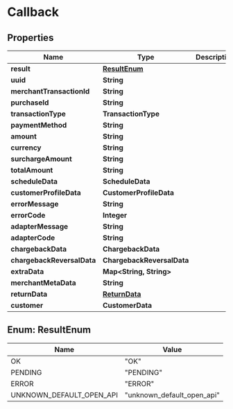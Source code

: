 

# Callback


## Properties

| Name | Type | Description | Notes |
|------------ | ------------- | ------------- | -------------|
|**result** | [**ResultEnum**](#ResultEnum) |  |  [optional] |
|**uuid** | **String** |  |  [optional] |
|**merchantTransactionId** | **String** |  |  [optional] |
|**purchaseId** | **String** |  |  [optional] |
|**transactionType** | **TransactionType** |  |  [optional] |
|**paymentMethod** | **String** |  |  [optional] |
|**amount** | **String** |  |  [optional] |
|**currency** | **String** |  |  [optional] |
|**surchargeAmount** | **String** |  |  [optional] |
|**totalAmount** | **String** |  |  [optional] |
|**scheduleData** | **ScheduleData** |  |  [optional] |
|**customerProfileData** | **CustomerProfileData** |  |  [optional] |
|**errorMessage** | **String** |  |  [optional] |
|**errorCode** | **Integer** |  |  [optional] |
|**adapterMessage** | **String** |  |  [optional] |
|**adapterCode** | **String** |  |  [optional] |
|**chargebackData** | **ChargebackData** |  |  [optional] |
|**chargebackReversalData** | **ChargebackReversalData** |  |  [optional] |
|**extraData** | **Map&lt;String, String&gt;** |  |  [optional] |
|**merchantMetaData** | **String** |  |  [optional] |
|**returnData** | [**ReturnData**](ReturnData.md) |  |  [optional] |
|**customer** | **CustomerData** |  |  [optional] |



## Enum: ResultEnum

| Name | Value |
|---- | -----|
| OK | &quot;OK&quot; |
| PENDING | &quot;PENDING&quot; |
| ERROR | &quot;ERROR&quot; |
| UNKNOWN_DEFAULT_OPEN_API | &quot;unknown_default_open_api&quot; |



